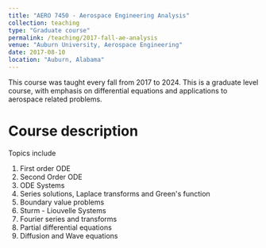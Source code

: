 ```yaml
---
title: "AERO 7450 - Aerospace Engineering Analysis"
collection: teaching
type: "Graduate course"
permalink: /teaching/2017-fall-ae-analysis
venue: "Auburn University, Aerospace Engineering"
date: 2017-08-10
location: "Auburn, Alabama"
---
```


This course was taught every fall from 2017 to 2024. This is a graduate level course, with emphasis on differential equations and applications to aerospace related problems. 

Course description
===
Topics include
1. First order ODE
1. Second Order ODE
1. ODE Systems
1. Series solutions, Laplace transforms and Green's function
1. Boundary value problems
1. Sturm - Liouvelle Systems
1. Fourier series and transforms
1. Partial differential equations
1. Diffusion and Wave equations
